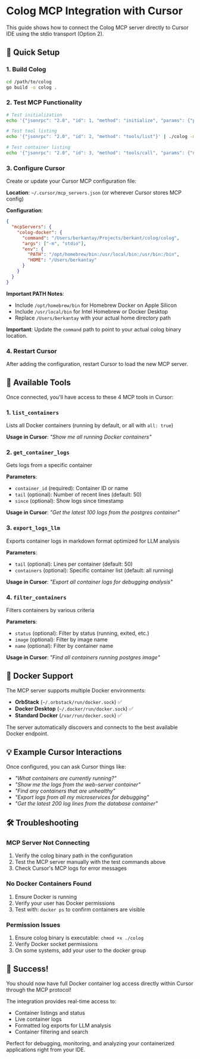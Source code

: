 # Colog MCP Integration with Cursor

This guide shows how to connect the Colog MCP server directly to Cursor IDE using the stdio transport (Option 2).

## 🚀 Quick Setup

### 1. Build Colog
```bash
cd /path/to/colog
go build -o colog .
```

### 2. Test MCP Functionality
```bash
# Test initialization
echo '{"jsonrpc": "2.0", "id": 1, "method": "initialize", "params": {"protocolVersion": "2024-11-05", "capabilities": {}}}' | ./colog -m stdio

# Test tool listing  
echo '{"jsonrpc": "2.0", "id": 2, "method": "tools/list"}' | ./colog -m stdio

# Test container listing
echo '{"jsonrpc": "2.0", "id": 3, "method": "tools/call", "params": {"name": "list_containers", "arguments": {"all": false}}}' | ./colog -m stdio
```

### 3. Configure Cursor

Create or update your Cursor MCP configuration file:

**Location**: `~/.cursor/mcp_servers.json` (or wherever Cursor stores MCP config)

**Configuration**:
```json
{
  "mcpServers": {
    "colog-docker": {
      "command": "/Users/berkantay/Projects/berkant/colog/colog",
      "args": ["-m", "stdio"],
      "env": {
        "PATH": "/opt/homebrew/bin:/usr/local/bin:/usr/bin:/bin",
        "HOME": "/Users/berkantay"
      }
    }
  }
}
```

**Important PATH Notes**:
- Include `/opt/homebrew/bin` for Homebrew Docker on Apple Silicon
- Include `/usr/local/bin` for Intel Homebrew or Docker Desktop
- Replace `/Users/berkantay` with your actual home directory path

**Important**: Update the `command` path to point to your actual colog binary location.

### 4. Restart Cursor

After adding the configuration, restart Cursor to load the new MCP server.

## 🔧 Available Tools

Once connected, you'll have access to these 4 MCP tools in Cursor:

### 1. `list_containers`
Lists all Docker containers (running by default, or all with `all: true`)

**Usage in Cursor**: *"Show me all running Docker containers"*

### 2. `get_container_logs` 
Gets logs from a specific container

**Parameters**:
- `container_id` (required): Container ID or name
- `tail` (optional): Number of recent lines (default: 50)
- `since` (optional): Show logs since timestamp

**Usage in Cursor**: *"Get the latest 100 logs from the postgres container"*

### 3. `export_logs_llm`
Exports container logs in markdown format optimized for LLM analysis

**Parameters**:
- `tail` (optional): Lines per container (default: 50)
- `containers` (optional): Specific container list (default: all running)

**Usage in Cursor**: *"Export all container logs for debugging analysis"*

### 4. `filter_containers`
Filters containers by various criteria

**Parameters**:
- `status` (optional): Filter by status (running, exited, etc.)
- `image` (optional): Filter by image name
- `name` (optional): Filter by container name

**Usage in Cursor**: *"Find all containers running postgres image"*

## 🐳 Docker Support

The MCP server supports multiple Docker environments:

- **OrbStack** (`~/.orbstack/run/docker.sock`) ✅
- **Docker Desktop** (`~/.docker/run/docker.sock`) ✅  
- **Standard Docker** (`/var/run/docker.sock`) ✅

The server automatically discovers and connects to the best available Docker endpoint.

## 💡 Example Cursor Interactions

Once configured, you can ask Cursor things like:

- *"What containers are currently running?"*
- *"Show me the logs from the web-server container"*
- *"Find any containers that are unhealthy"*
- *"Export logs from all my microservices for debugging"*
- *"Get the latest 200 log lines from the database container"*

## 🛠️ Troubleshooting

### MCP Server Not Connecting
1. Verify the colog binary path in the configuration
2. Test the MCP server manually with the test commands above
3. Check Cursor's MCP logs for error messages

### No Docker Containers Found
1. Ensure Docker is running
2. Verify your user has Docker permissions
3. Test with: `docker ps` to confirm containers are visible

### Permission Issues
1. Ensure colog binary is executable: `chmod +x ./colog`
2. Verify Docker socket permissions
3. On some systems, add your user to the docker group

## 🎉 Success!

You should now have full Docker container log access directly within Cursor through the MCP protocol!

The integration provides real-time access to:
- Container listings and status
- Live container logs
- Formatted log exports for LLM analysis
- Container filtering and search

Perfect for debugging, monitoring, and analyzing your containerized applications right from your IDE.